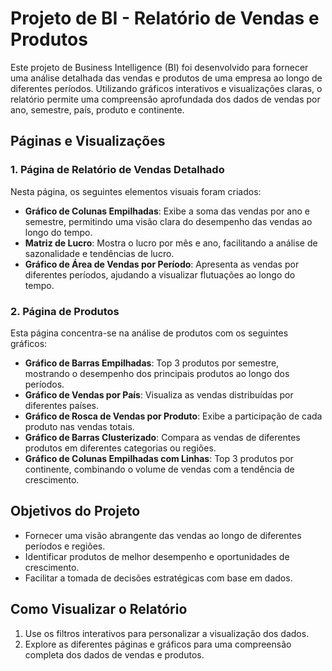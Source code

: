 # Projeto de BI - Relatório de Vendas e Produtos

Este projeto de Business Intelligence (BI) foi desenvolvido para fornecer uma análise detalhada das vendas e produtos de uma empresa ao longo de diferentes períodos. Utilizando gráficos interativos e visualizações claras, o relatório permite uma compreensão aprofundada dos dados de vendas por ano, semestre, país, produto e continente.

## Páginas e Visualizações

### 1. Página de Relatório de Vendas Detalhado

Nesta página, os seguintes elementos visuais foram criados:

- **Gráfico de Colunas Empilhadas**: Exibe a soma das vendas por ano e semestre, permitindo uma visão clara do desempenho das vendas ao longo do tempo.
- **Matriz de Lucro**: Mostra o lucro por mês e ano, facilitando a análise de sazonalidade e tendências de lucro.
- **Gráfico de Área de Vendas por Período**: Apresenta as vendas por diferentes períodos, ajudando a visualizar flutuações ao longo do tempo.

### 2. Página de Produtos

Esta página concentra-se na análise de produtos com os seguintes gráficos:

- **Gráfico de Barras Empilhadas**: Top 3 produtos por semestre, mostrando o desempenho dos principais produtos ao longo dos períodos.
- **Gráfico de Vendas por País**: Visualiza as vendas distribuídas por diferentes países.
- **Gráfico de Rosca de Vendas por Produto**: Exibe a participação de cada produto nas vendas totais.
- **Gráfico de Barras Clusterizado**: Compara as vendas de diferentes produtos em diferentes categorias ou regiões.
- **Gráfico de Colunas Empilhadas com Linhas**: Top 3 produtos por continente, combinando o volume de vendas com a tendência de crescimento.

## Objetivos do Projeto

- Fornecer uma visão abrangente das vendas ao longo de diferentes períodos e regiões.
- Identificar produtos de melhor desempenho e oportunidades de crescimento.
- Facilitar a tomada de decisões estratégicas com base em dados.

## Como Visualizar o Relatório

1. Use os filtros interativos para personalizar a visualização dos dados.
2. Explore as diferentes páginas e gráficos para uma compreensão completa dos dados de vendas e produtos.

